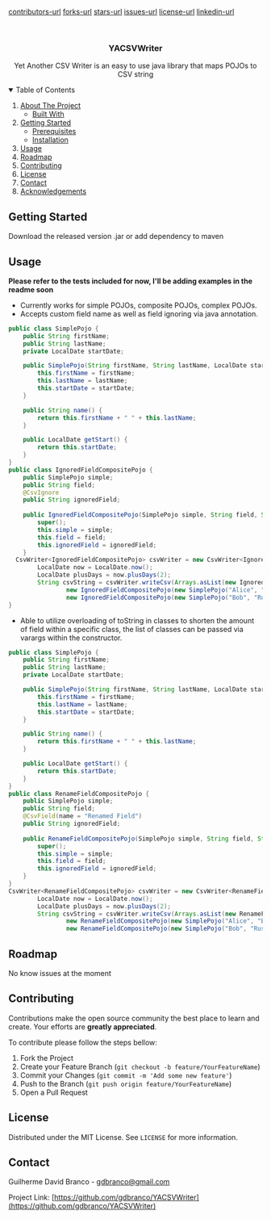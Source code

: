 [contributors-url]
[forks-url]
[stars-url]
[issues-url]
[license-url]
[linkedin-url]

<br />
<p align="center">

  <h3 align="center">YACSVWriter</h3>

  <p align="center">
    Yet Another CSV Writer is an easy to use java library that maps POJOs to CSV string
    <br />
  </p>
</p>

<!-- TABLE OF CONTENTS -->
<details open="open">
  <summary>Table of Contents</summary>
  <ol>
    <li>
      <a href="#about-the-project">About The Project</a>
      <ul>
        <li><a href="#built-with">Built With</a></li>
      </ul>
    </li>
    <li>
      <a href="#getting-started">Getting Started</a>
      <ul>
        <li><a href="#prerequisites">Prerequisites</a></li>
        <li><a href="#installation">Installation</a></li>
      </ul>
    </li>
    <li><a href="#usage">Usage</a></li>
    <li><a href="#roadmap">Roadmap</a></li>
    <li><a href="#contributing">Contributing</a></li>
    <li><a href="#license">License</a></li>
    <li><a href="#contact">Contact</a></li>
    <li><a href="#acknowledgements">Acknowledgements</a></li>
  </ol>
</details>

## Getting Started

Download the released version .jar or add dependency to maven

## Usage

**Please refer to the tests included for now, I'll be adding examples in the readme soon**

* Currently works for simple POJOs, composite POJOs, complex POJOs.
* Accepts custom field name as well as field ignoring via java annotation.
```java
public class SimplePojo {
	public String firstName;
    public String lastName;
    private LocalDate startDate;

    public SimplePojo(String firstName, String lastName, LocalDate startDate) {
        this.firstName = firstName;
        this.lastName = lastName;
        this.startDate = startDate;
    }

    public String name() {
        return this.firstName + " " + this.lastName;
    }

    public LocalDate getStart() {
        return this.startDate;
    }
}
public class IgnoredFieldCompositePojo {
	public SimplePojo simple;
	public String field;
	@CsvIgnore
	public String ignoredField;
	
	public IgnoredFieldCompositePojo(SimplePojo simple, String field, String ignoredField) {
		super();
		this.simple = simple;
		this.field = field;
		this.ignoredField = ignoredField;
	}
  CsvWriter<IgnoredFieldCompositePojo> csvWriter = new CsvWriter<IgnoredFieldCompositePojo>();
    	LocalDate now = LocalDate.now();
    	LocalDate plusDays = now.plusDays(2);
		String csvString = csvWriter.writeCsv(Arrays.asList(new IgnoredFieldCompositePojo[] {
    			new IgnoredFieldCompositePojo(new SimplePojo("Alice", "Bennett", now), "firstRowField", "firstRowIgnoredField"),
    			new IgnoredFieldCompositePojo(new SimplePojo("Bob", "Russell", plusDays), "secondRowField", "secondRowIgnoredField")}));
}
```
* Able to utilize overloading of toString in classes to shorten the amount of field within a specific class, the list of classes can be passed via varargs within the constructor.
```java
public class SimplePojo {
	public String firstName;
    public String lastName;
    private LocalDate startDate;

    public SimplePojo(String firstName, String lastName, LocalDate startDate) {
        this.firstName = firstName;
        this.lastName = lastName;
        this.startDate = startDate;
    }

    public String name() {
        return this.firstName + " " + this.lastName;
    }

    public LocalDate getStart() {
        return this.startDate;
    }
}
public class RenameFieldCompositePojo {
	public SimplePojo simple;
	public String field;
	@CsvField(name = "Renamed Field")
	public String ignoredField;
	
	public RenameFieldCompositePojo(SimplePojo simple, String field, String ignoredField) {
		super();
		this.simple = simple;
		this.field = field;
		this.ignoredField = ignoredField;
	}
}
CsvWriter<RenameFieldCompositePojo> csvWriter = new CsvWriter<RenameFieldCompositePojo>();
    	LocalDate now = LocalDate.now();
    	LocalDate plusDays = now.plusDays(2);
		String csvString = csvWriter.writeCsv(Arrays.asList(new RenameFieldCompositePojo[] {
    			new RenameFieldCompositePojo(new SimplePojo("Alice", "Bennett", now), "firstRowField", "firstRowRenamedField"),
    			new RenameFieldCompositePojo(new SimplePojo("Bob", "Russell", plusDays), "secondRowField", "secondRowRenamedField")}));
```

## Roadmap

No know issues at the moment

## Contributing

Contributions make the open source community the best place to learn and create. Your efforts are **greatly appreciated**.

To contribute please follow the steps bellow:

1. Fork the Project
2. Create your Feature Branch (`git checkout -b feature/YourFeatureName`)
3. Commit your Changes (`git commit -m 'Add some new feature'`)
4. Push to the Branch (`git push origin feature/YourFeatureName`)
5. Open a Pull Request

## License

Distributed under the MIT License. See `LICENSE` for more information.

## Contact

Guilherme David Branco - gdbranco@gmail.com

Project Link: [https://github.com/gdbranco/YACSVWriter](https://github.com/gdbranco/YACSVWriter)

[contributors-url]: https://github.com/gdbranco/YACSVWriter/graphs/contributors
[forks-url]: https://github.com/othneildrew/Best-README-Template/network/members
[stars-url]: https://github.com/othneildrew/Best-README-Template/stargazers
[issues-url]: https://github.com/othneildrew/Best-README-Template/issues
[license-url]: https://github.com/gdbranco/YACSVWriter/blob/main/LICENSE
[linkedin-url]: https://www.linkedin.com/in/guilherme-david-branco-1b4a4b137/
